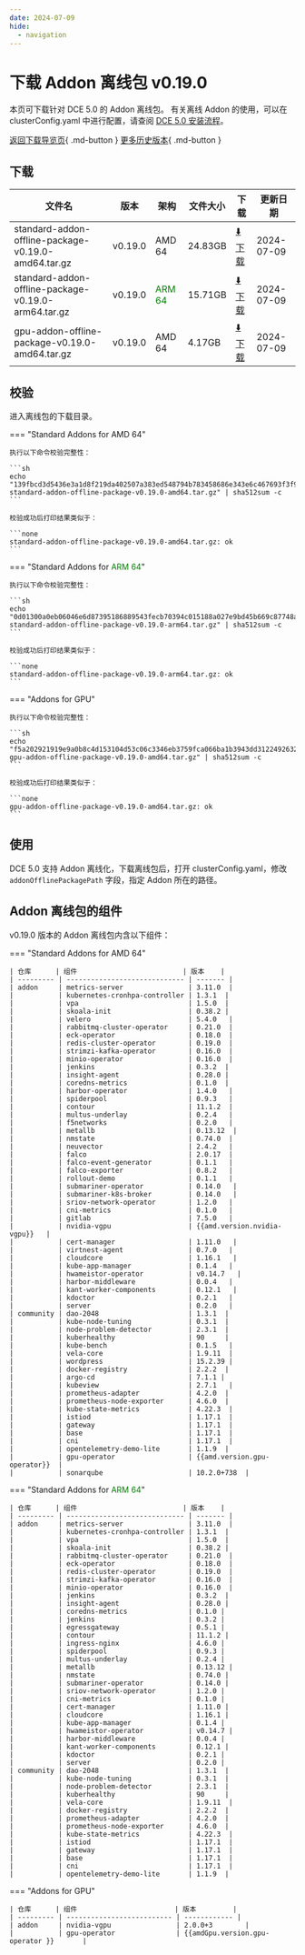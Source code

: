 ```yaml
---
date: 2024-07-09
hide:
  - navigation
---
```


# 下载 Addon 离线包 v0.19.0

本页可下载针对 DCE 5.0 的 Addon 离线包。
有关离线 Addon 的使用，可以在 clusterConfig.yaml 中进行配置，请查阅 [DCE 5.0 安装流程](../../install/index.md#_3)。

[返回下载导览页](../index.md#addon){ .md-button } [更多历史版本](./history.md){ .md-button }

## 下载

| 文件名                 | 版本   | 架构  | 文件大小            | 下载                                         | 更新日期   |
|---------------------| ------ | ----- |-----------------|--------------------------------------------| ---------- |
| standard-addon-offline-package-v0.19.0-amd64.tar.gz    | v0.19.0 | AMD 64 | 24.83GB    | [:arrow_down: 下载](https://qiniu-download-public.daocloud.io/DaoCloud_DigitalX_Addon/standard-addon-offline-package-v0.19.0-amd64.tar.gz)    | 2024-07-09 |
| standard-addon-offline-package-v0.19.0-arm64.tar.gz    | v0.19.0 | <font color="green">ARM 64</font> | 15.71GB    | [:arrow_down: 下载](https://qiniu-download-public.daocloud.io/DaoCloud_DigitalX_Addon/standard-addon-offline-package-v0.19.0-arm64.tar.gz)    | 2024-07-09 |
| gpu-addon-offline-package-v0.19.0-amd64.tar.gz | v0.19.0 | AMD 64 | 4.17GB | [:arrow_down: 下载](https://qiniu-download-public.daocloud.io/DaoCloud_DigitalX_Addon/gpu-addon-offline-package-v0.19.0-amd64.tar.gz) | 2024-07-09 |

## 校验

进入离线包的下载目录。

=== "Standard Addons for AMD 64"

    执行以下命令校验完整性：

    ```sh
    echo "139fbcd3d5436e3a1d8f219da402507a383ed548794b783458686e343e6c467693f3f9957557283b9296cb864a03fa23e80f75524da54c55d8a0bef831342f97  standard-addon-offline-package-v0.19.0-amd64.tar.gz" | sha512sum -c
    ```

    校验成功后打印结果类似于：

    ```none
    standard-addon-offline-package-v0.19.0-amd64.tar.gz: ok
    ```

=== "Standard Addons for <font color="green">ARM 64</font>"

    执行以下命令校验完整性：

    ```sh
    echo "0d01300a0eb06046e6d87395186889543fecb70394c015188a027e9bd45b669c87748a32ee5d61dbd29783c5bb6a526ea24c188f1a65724e6e711d45828754e0  standard-addon-offline-package-v0.19.0-arm64.tar.gz" | sha512sum -c
    ```

    校验成功后打印结果类似于：

    ```none
    standard-addon-offline-package-v0.19.0-arm64.tar.gz: ok
    ```

=== "Addons for GPU"

    执行以下命令校验完整性：

    ```sh
    echo "f5a202921919e9a0b8c4d153104d53c06c3346eb3759fca066ba1b3943dd3122492632b40c850d5966634e725c3fd9502329a2bd736cacf946e8870a9f6f21ed  gpu-addon-offline-package-v0.19.0-amd64.tar.gz" | sha512sum -c
    ```

    校验成功后打印结果类似于：

    ```none
    gpu-addon-offline-package-v0.19.0-amd64.tar.gz: ok
    ```

## 使用

DCE 5.0 支持 Addon 离线化，下载离线包后，打开 clusterConfig.yaml，修改 `addonOfflinePackagePath` 字段，指定 Addon 所在的路径。

## Addon 离线包的组件

v0.19.0 版本的 Addon 离线包内含以下组件：

=== "Standard Addons for AMD 64"

    | 仓库      | 组件                          | 版本    |
    | --------- | ----------------------------- | ------- |
    | addon     | metrics-server                | 3.11.0  |
    |           | kubernetes-cronhpa-controller | 1.3.1  |
    |           | vpa                           | 1.5.0  |
    |           | skoala-init                   | 0.38.2 |
    |           | velero                        | 5.4.0   |
    |           | rabbitmq-cluster-operator     | 0.21.0  |
    |           | eck-operator                  | 0.18.0  |
    |           | redis-cluster-operator        | 0.19.0  |
    |           | strimzi-kafka-operator        | 0.16.0  |
    |           | minio-operator                | 0.16.0  |
    |           | jenkins                       | 0.3.2  |
    |           | insight-agent                 | 0.28.0 |
    |           | coredns-metrics               | 0.1.0  |
    |           | harbor-operator               | 1.4.0   |
    |           | spiderpool                    | 0.9.3   |
    |           | contour                       | 11.1.2  |
    |           | multus-underlay               | 0.2.4   |
    |           | f5networks                    | 0.2.0   |
    |           | metallb                       | 0.13.12  |
    |           | nmstate                       | 0.74.0  |
    |           | neuvector                     | 2.4.2   |
    |           | falco                         | 2.0.17  |
    |           | falco-event-generator         | 0.1.1   |
    |           | falco-exporter                | 0.8.2   |
    |           | rollout-demo                  | 0.1.1   |
    |           | submariner-operator           | 0.14.0   |
    |           | submariner-k8s-broker         | 0.14.0   |
    |           | sriov-network-operator        | 1.2.0   |
    |           | cni-metrics                   | 0.1.0   |
    |           | gitlab                        | 7.5.0   |
    |           | nvidia-vgpu                   | {{amd.version.nvidia-vgpu}}   |
    |           | cert-manager                  | 1.11.0   |
    |           | virtnest-agent                | 0.7.0   |
    |           | cloudcore                     | 1.16.1   |
    |           | kube-app-manager              | 0.1.4   |
    |           | hwameistor-operator           | v0.14.7   |
    |           | harbor-middleware             | 0.0.4   |
    |           | kant-worker-components        | 0.12.1   |
    |           | kdoctor                       | 0.2.1   |
    |           | server                        | 0.2.0   |
    | community | dao-2048                      | 1.3.1  |
    |           | kube-node-tuning              | 0.3.1  |
    |           | node-problem-detector         | 2.3.1  |
    |           | kuberhealthy                  | 90     |
    |           | kube-bench                    | 0.1.5   |
    |           | vela-core                     | 1.9.11  |
    |           | wordpress                     | 15.2.39 |
    |           | docker-registry               | 2.2.2  |
    |           | argo-cd                       | 7.1.1 |
    |           | kubeview                      | 2.7.1   |
    |           | prometheus-adapter            | 4.2.0  |
    |           | prometheus-node-exporter      | 4.6.0  |
    |           | kube-state-metrics            | 4.22.3  |
    |           | istiod                        | 1.17.1  |
    |           | gateway                       | 1.17.1  |
    |           | base                          | 1.17.1  |
    |           | cni                           | 1.17.1  |
    |           | opentelemetry-demo-lite       | 1.1.9  |
    |           | gpu-operator                  | {{amd.version.gpu-operator}}  |
    |           | sonarqube                     | 10.2.0+738  |

=== "Standard Addons for <font color="green">ARM 64</font>"

    | 仓库      | 组件                          | 版本    |
    | --------- | ----------------------------- | ------- |
    | addon     | metrics-server                | 3.11.0  |
    |           | kubernetes-cronhpa-controller | 1.3.1  |
    |           | vpa                           | 1.5.0  |
    |           | skoala-init                   | 0.38.2 |
    |           | rabbitmq-cluster-operator     | 0.21.0  |
    |           | eck-operator                  | 0.18.0  |
    |           | redis-cluster-operator        | 0.19.0  |
    |           | strimzi-kafka-operator        | 0.16.0  |
    |           | minio-operator                | 0.16.0  |
    |           | jenkins                       | 0.3.2  |
    |           | insight-agent                 | 0.28.0 |
    |           | coredns-metrics               | 0.1.0 |
    |           | jenkins                       | 0.3.2 |
    |           | egressgateway                 | 0.5.1 |
    |           | contour                       | 11.1.2 |
    |           | ingress-nginx                 | 4.6.0 |
    |           | spiderpool                    | 0.9.3 |
    |           | multus-underlay               | 0.2.4 |
    |           | metallb                       | 0.13.12 |
    |           | nmstate                       | 0.74.0 |
    |           | submariner-operator           | 0.14.0 |
    |           | sriov-network-operator        | 1.2.0 |
    |           | cni-metrics                   | 0.1.0 |
    |           | cert-manager                  | 1.11.0 |
    |           | cloudcore                     | 1.16.1 |
    |           | kube-app-manager              | 0.1.4 |
    |           | hwameistor-operator           | v0.14.7 |
    |           | harbor-middleware             | 0.0.4 |
    |           | kant-worker-components        | 0.12.1 |
    |           | kdoctor                       | 0.2.1 |
    |           | server                        | 0.2.0 |
    | community | dao-2048                      | 1.3.1  |
    |           | kube-node-tuning              | 0.3.1  |
    |           | node-problem-detector         | 2.3.1  |
    |           | kuberhealthy                  | 90     |
    |           | vela-core                     | 1.9.11  |
    |           | docker-registry               | 2.2.2  |
    |           | prometheus-adapter            | 4.2.0  |
    |           | prometheus-node-exporter      | 4.6.0  |
    |           | kube-state-metrics            | 4.22.3  |
    |           | istiod                        | 1.17.1  |
    |           | gateway                       | 1.17.1  |
    |           | base                          | 1.17.1  |
    |           | cni                           | 1.17.1  |
    |           | opentelemetry-demo-lite       | 1.1.9  |

=== "Addons for GPU"

    | 仓库      | 组件                        | 版本         |
    | --------- | -------------------------- | ------------ |
    | addon     | nvidia-vgpu                | 2.0.0+3        |
    |           | gpu-operator               | {{amdGpu.version.gpu-operator }}       |
